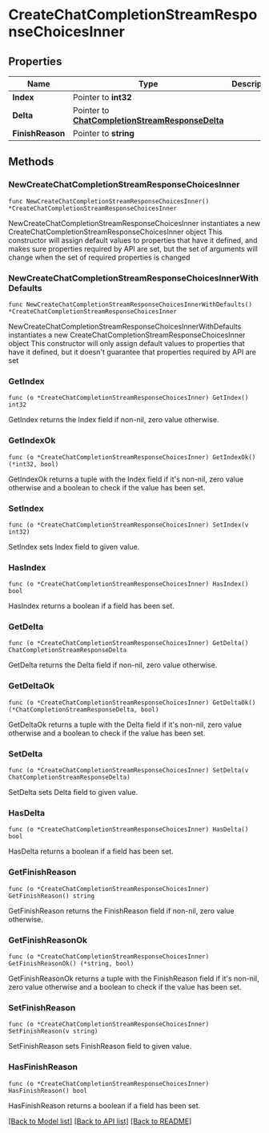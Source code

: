 # CreateChatCompletionStreamResponseChoicesInner

## Properties

Name | Type | Description | Notes
------------ | ------------- | ------------- | -------------
**Index** | Pointer to **int32** |  | [optional] 
**Delta** | Pointer to [**ChatCompletionStreamResponseDelta**](ChatCompletionStreamResponseDelta.md) |  | [optional] 
**FinishReason** | Pointer to **string** |  | [optional] 

## Methods

### NewCreateChatCompletionStreamResponseChoicesInner

`func NewCreateChatCompletionStreamResponseChoicesInner() *CreateChatCompletionStreamResponseChoicesInner`

NewCreateChatCompletionStreamResponseChoicesInner instantiates a new CreateChatCompletionStreamResponseChoicesInner object
This constructor will assign default values to properties that have it defined,
and makes sure properties required by API are set, but the set of arguments
will change when the set of required properties is changed

### NewCreateChatCompletionStreamResponseChoicesInnerWithDefaults

`func NewCreateChatCompletionStreamResponseChoicesInnerWithDefaults() *CreateChatCompletionStreamResponseChoicesInner`

NewCreateChatCompletionStreamResponseChoicesInnerWithDefaults instantiates a new CreateChatCompletionStreamResponseChoicesInner object
This constructor will only assign default values to properties that have it defined,
but it doesn't guarantee that properties required by API are set

### GetIndex

`func (o *CreateChatCompletionStreamResponseChoicesInner) GetIndex() int32`

GetIndex returns the Index field if non-nil, zero value otherwise.

### GetIndexOk

`func (o *CreateChatCompletionStreamResponseChoicesInner) GetIndexOk() (*int32, bool)`

GetIndexOk returns a tuple with the Index field if it's non-nil, zero value otherwise
and a boolean to check if the value has been set.

### SetIndex

`func (o *CreateChatCompletionStreamResponseChoicesInner) SetIndex(v int32)`

SetIndex sets Index field to given value.

### HasIndex

`func (o *CreateChatCompletionStreamResponseChoicesInner) HasIndex() bool`

HasIndex returns a boolean if a field has been set.

### GetDelta

`func (o *CreateChatCompletionStreamResponseChoicesInner) GetDelta() ChatCompletionStreamResponseDelta`

GetDelta returns the Delta field if non-nil, zero value otherwise.

### GetDeltaOk

`func (o *CreateChatCompletionStreamResponseChoicesInner) GetDeltaOk() (*ChatCompletionStreamResponseDelta, bool)`

GetDeltaOk returns a tuple with the Delta field if it's non-nil, zero value otherwise
and a boolean to check if the value has been set.

### SetDelta

`func (o *CreateChatCompletionStreamResponseChoicesInner) SetDelta(v ChatCompletionStreamResponseDelta)`

SetDelta sets Delta field to given value.

### HasDelta

`func (o *CreateChatCompletionStreamResponseChoicesInner) HasDelta() bool`

HasDelta returns a boolean if a field has been set.

### GetFinishReason

`func (o *CreateChatCompletionStreamResponseChoicesInner) GetFinishReason() string`

GetFinishReason returns the FinishReason field if non-nil, zero value otherwise.

### GetFinishReasonOk

`func (o *CreateChatCompletionStreamResponseChoicesInner) GetFinishReasonOk() (*string, bool)`

GetFinishReasonOk returns a tuple with the FinishReason field if it's non-nil, zero value otherwise
and a boolean to check if the value has been set.

### SetFinishReason

`func (o *CreateChatCompletionStreamResponseChoicesInner) SetFinishReason(v string)`

SetFinishReason sets FinishReason field to given value.

### HasFinishReason

`func (o *CreateChatCompletionStreamResponseChoicesInner) HasFinishReason() bool`

HasFinishReason returns a boolean if a field has been set.


[[Back to Model list]](../README.md#documentation-for-models) [[Back to API list]](../README.md#documentation-for-api-endpoints) [[Back to README]](../README.md)


